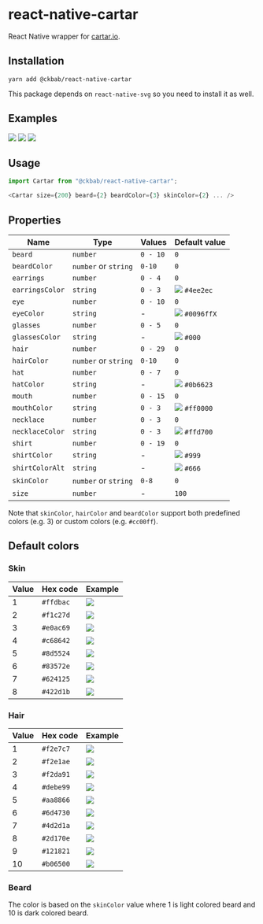 # react-native-cartar

React Native wrapper for [cartar.io](https://cartar.io).

## Installation

```
yarn add @ckbab/react-native-cartar
```

This package depends on `react-native-svg` so you need to install it as well.

## Examples

![](https://cartar.io/?hair=6&eye=5&mouth=4&beard=5&shirt=2&skin-color=5&hair-color=7&beard-color=4&shirt-color=44bd32&shirt-color-alt=2f3640&size=200)
![](https://cartar.io/?hair=2&eye=2&mouth=3&beard=2&shirt=6&skin-color=3&hair-color=5&beard-color=4&shirt-color=e84118&shirt-color-alt=fefefe&size=200)
![](https://cartar.io/?hair=9&eye=5&mouth=1&shirt=3&skin-color=7&hair-color=9&shirt-color=0984e3&shirt-color-alt=fefefe&size=200)

## Usage

```js
import Cartar from "@ckbab/react-native-cartar";

<Cartar size={200} beard={2} beardColor={3} skinColor={2} ... />
```

## Properties

| Name            | Type                 | Values   | Default value                                                    |
| --------------- | -------------------- | -------- | ---------------------------------------------------------------- |
| `beard`         | `number`             | `0 - 10` | `0`                                                              |
| `beardColor`    | `number` or `string` | `0-10`   | `0`                                                              |
| `earrings`      | `number`             | `0 - 4`  | `0`                                                              |
| `earringsColor` | `string`             | `0 - 3`  | ![](https://via.placeholder.com/16/4ee2ec/4ee2ec.png) `#4ee2ec`  |
| `eye`           | `number`             | `0 - 10` | `0`                                                              |
| `eyeColor`      | `string`             | -        | ![](https://via.placeholder.com/16/0096ff/0096ff.png) `#0096ffX` |
| `glasses`       | `number`             | `0 - 5`  | `0`                                                              |
| `glassesColor`  | `string`             | -        | ![](https://via.placeholder.com/16/000/000.png) `#000`           |
| `hair`          | `number`             | `0 - 29` | `0`                                                              |
| `hairColor`     | `number` or `string` | `0-10`   | `0`                                                              |
| `hat`           | `number`             | `0 - 7`  | `0`                                                              |
| `hatColor`      | `string`             | -        | ![](https://via.placeholder.com/16/0b6623/0b6623.png) `#0b6623`  |
| `mouth`         | `number`             | `0 - 15` | `0`                                                              |
| `mouthColor`    | `string`             | `0 - 3`  | ![](https://via.placeholder.com/16/ff0000/ff0000.png) `#ff0000`  |
| `necklace`      | `number`             | `0 - 3`  | `0`                                                              |
| `necklaceColor` | `string`             | `0 - 3`  | ![](https://via.placeholder.com/16/ffd700/ffd700.png) `#ffd700`  |
| `shirt`         | `number`             | `0 - 19` | `0`                                                              |
| `shirtColor`    | `string`             | -        | ![](https://via.placeholder.com/16/999/999.png) `#999`           |
| `shirtColorAlt` | `string`             | -        | ![](https://via.placeholder.com/16/666/666.png) `#666`           |
| `skinColor`     | `number` or `string` | `0-8`    | `0`                                                              |
| `size`          | `number`             | -        | `100`                                                            |

Note that `skinColor`, `hairColor` and `beardColor` support both predefined colors (e.g. 3) or custom colors (e.g. `#cc00ff`).

## Default colors

### Skin

| Value | Hex code  | Example                                               |
| ----- | --------- | ----------------------------------------------------- |
| 1     | `#ffdbac` | ![](https://via.placeholder.com/16/ffdbac/ffdbac.png) |
| 2     | `#f1c27d` | ![](https://via.placeholder.com/16/f1c27d/f1c27d.png) |
| 3     | `#e0ac69` | ![](https://via.placeholder.com/16/e0ac69/e0ac69.png) |
| 4     | `#c68642` | ![](https://via.placeholder.com/16/c68642/c68642.png) |
| 5     | `#8d5524` | ![](https://via.placeholder.com/16/8d5524/8d5524.png) |
| 6     | `#83572e` | ![](https://via.placeholder.com/16/83572e/83572e.png) |
| 7     | `#624125` | ![](https://via.placeholder.com/16/624125/624125.png) |
| 8     | `#422d1b` | ![](https://via.placeholder.com/16/422d1b/422d1b.png) |

### Hair

| Value | Hex code  | Example                                               |
| ----- | --------- | ----------------------------------------------------- |
| 1     | `#f2e7c7` | ![](https://via.placeholder.com/16/f2e7c7/f2e7c7.png) |
| 2     | `#f2e1ae` | ![](https://via.placeholder.com/16/f2e1ae/f2e1ae.png) |
| 3     | `#f2da91` | ![](https://via.placeholder.com/16/f2da91/f2da91.png) |
| 4     | `#debe99` | ![](https://via.placeholder.com/16/debe99/debe99.png) |
| 5     | `#aa8866` | ![](https://via.placeholder.com/16/aa8866/aa8866.png) |
| 6     | `#6d4730` | ![](https://via.placeholder.com/16/6d4730/6d4730.png) |
| 7     | `#4d2d1a` | ![](https://via.placeholder.com/16/4d2d1a/4d2d1a.png) |
| 8     | `#2d170e` | ![](https://via.placeholder.com/16/2d170e/2d170e.png) |
| 9     | `#121821` | ![](https://via.placeholder.com/16/121821/121821.png) |
| 10    | `#b06500` | ![](https://via.placeholder.com/16/b06500/b06500.png) |

### Beard

The color is based on the `skinColor` value where 1 is light colored beard and 10 is dark colored beard.
